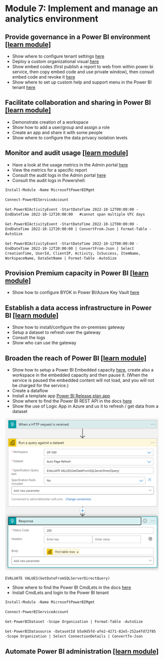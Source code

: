 # Module 7: Implement and manage an analytics environment

## Provide governance in a Power BI environment [[learn module]](https://learn.microsoft.com/training/modules/power-bi-admin-governance)

- Show where to configure tenant settings [here](https://app.powerbi.com/admin-portal/tenantSettings)
- Deploy a custom organizational visual [here](https://app.powerbi.com/admin-portal/organizationVisuals)
- Show embed codes (first publish a report to web from within power bi service, then copy embed code and use private window), then consult embed code and revoke it [here](https://app.powerbi.com/admin-portal/embedCodes)
- Show where to set up custom help and support menu in the Power BI tenant [here](https://app.powerbi.com/admin-portal/tenantSettings)

## Facilitate collaboration and sharing in Power BI [[learn module]](https://learn.microsoft.com/training/modules/power-bi-admin-collaboration)

- Demonstrate creation of a workspace
- Show how to add a user/group and assign a role
- Create an app and share it with some people
- Show where to configure the data privacy isolation levels

## Monitor and audit usage [[learn module]](https://learn.microsoft.com/training/modules/power-bi-admin-monitor)

- Have a look at the usage metrics in the Admin portal [here](https://app.powerbi.com/admin-portal/usageMetrics)
- View the metrics for a specific report
- Consult the audit logs in the Admin portal [here](https://app.powerbi.com/admin-portal/auditLogs)
- Consult the audit logs in Powershell:

```pwsh
Install-Module -Name MicrosoftPowerBIMgmt

Connect-PowerBIServiceAccount

Get-PowerBIActivityEvent -StartDateTime 2022-10-12T00:00:00 -EndDateTime 2022-10-12T20:00:00   #cannot span multiple UTC days

Get-PowerBIActivityEvent -StartDateTime 2022-10-12T00:00:00 -EndDateTime 2022-10-12T20:00:00 | ConvertFrom-Json | Format-Table -AutoSize

Get-PowerBIActivityEvent -StartDateTime 2022-10-12T00:00:00 -EndDateTime 2022-10-12T20:00:00 | ConvertFrom-Json | Select CreationTime, UserId, ClientIP, Activity, IsSuccess, ItemName, WorkspaceName, DataSetName | Format-Table -AutoSize
```

## Provision Premium capacity in Power BI [[learn module]](https://learn.microsoft.com/training/modules/power-bi-admin-premium)

- Show how to configure BYOK in Power BI/Azure Key Vault [here](https://learn.microsoft.com/en-us/power-bi/enterprise/service-encryption-byok)

## Establish a data access infrastructure in Power BI [[learn module]](https://learn.microsoft.com/training/modules/power-bi-admin-infrastructure)

- Show how to install/configure the on-premises gateway
- Setup a dataset to refresh over the gateway
- Consult the logs
- Show who can use the gateway

## Broaden the reach of Power BI [[learn module]](https://learn.microsoft.com/training/modules/power-bi-admin-reach)

- Show how to setup a Power BI Embedded capacity [here](https://portal.azure.com/?feature.customportal=false#create/Microsoft.PowerBIDedicated), create also a workspace in the embedded capacity and then pause it. (When the service is paused the embedded content will not load, and you will not be charged for the service.)
- Create a dataflow
- Install a template app [Power BI Release plan app](https://appsource.microsoft.com/en-us/product/power-bi/pbicat.powerbi-release-plan?tab=overview)
- Show where to find the Power BI REST API in the docs [here](https://learn.microsoft.com/en-us/rest/api/power-bi/)
- Show the use of Logic App in Azure and us it to refresh / get data from a dataset

![image](/demo/Module-07-assets/Logic%20App.png)

```dax
EVALUATE VALUES(GetDateFromSQLServerDirectQuery)
```

- Show where to find the Power BI CmdLets in the docs [here](https://learn.microsoft.com/en-us/powershell/power-bi/overview?view=powerbi-ps)
- Install CmdLets and login to the Power BI tenant

```pwsh
Install-Module -Name MicrosoftPowerBIMgmt

Connect-PowerBIServiceAccount

Get-PowerBIDataset -Scope Organization | Format-Table -AutoSize

Get-PowerBIDatasource -DatasetId b5a9d5fd-afe2-4271-82e5-252a4fd72f85 -Scope Organization | Select ConnectionDetails | ConvertTo-Json
```

## Automate Power BI administration [[learn module]](https://learn.microsoft.com/training/modules/power-bi-admin-automate)
